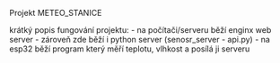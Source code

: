 Projekt METEO_STANICE

krátký popis fungování projektu: 
    - na počítači/serveru běží enginx web server
    - zároveň zde běží i python server (senosr_server - api.py)
    - na esp32 běží program který měří teplotu, vlhkost a posílá ji serveru
